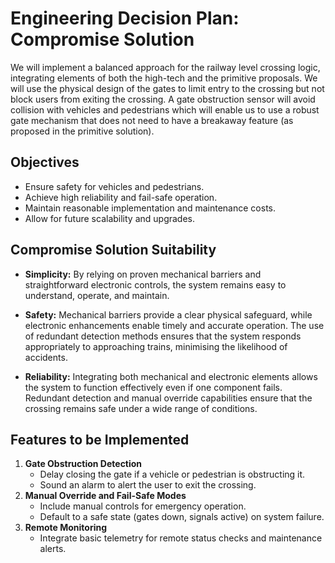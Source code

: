 # Engineering Decision Plan: Compromise Solution

We will implement a balanced approach for the railway level crossing logic, integrating elements of both the high-tech and the primitive proposals. We will use the physical design of the gates to limit entry to the crossing but not block users from exiting the crossing. A gate obstruction sensor will avoid collision with vehicles and pedestrians which will enable us to use a robust gate mechanism that does not need to have a breakaway feature (as proposed in the primitive solution).

## Objectives

- Ensure safety for vehicles and pedestrians.
- Achieve high reliability and fail-safe operation.
- Maintain reasonable implementation and maintenance costs.
- Allow for future scalability and upgrades.

## Compromise Solution Suitability

- **Simplicity:** By relying on proven mechanical barriers and straightforward electronic controls, the system remains easy to understand, operate, and maintain.

- **Safety:** Mechanical barriers provide a clear physical safeguard, while electronic enhancements enable timely and accurate operation. The use of redundant detection methods ensures that the system responds appropriately to approaching trains, minimising the likelihood of accidents.

- **Reliability:** Integrating both mechanical and electronic elements allows the system to function effectively even if one component fails. Redundant detection and manual override capabilities ensure that the crossing remains safe under a wide range of conditions.

## Features to be Implemented

1. **Gate Obstruction Detection**
    - Delay closing the gate if a vehicle or pedestrian is obstructing it.
    - Sound an alarm to alert the user to exit the crossing.
2. **Manual Override and Fail-Safe Modes**
    - Include manual controls for emergency operation.
    - Default to a safe state (gates down, signals active) on system failure.
3. **Remote Monitoring**
    - Integrate basic telemetry for remote status checks and maintenance alerts.
